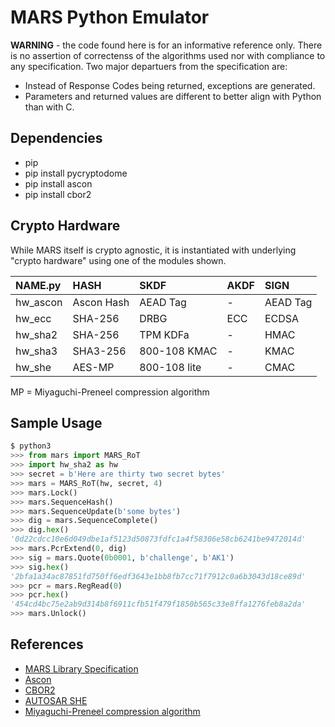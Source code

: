 # MARS Python Emulator

**WARNING** - the code found here is for an informative reference only. There is no assertion of correctenss of the algorithms used
nor with compliance to any specification. Two major departuers from the specification are:

- Instead of Response Codes being returned, exceptions are generated.
- Parameters and returned values are different to better align with Python than with C.

## Dependencies

- pip
- pip install pycryptodome
- pip install ascon
- pip install cbor2

## Crypto Hardware

While MARS itself is crypto agnostic, it is instantiated with
underlying "crypto hardware" using one of the modules shown. 

| NAME.py  | HASH       | SKDF          | AKDF | SIGN
| :---     | :---       | :---          | :--- | :--- 
| hw_ascon | Ascon Hash | AEAD Tag      | -    | AEAD Tag
| hw_ecc   | SHA-256    | DRBG          | ECC  | ECDSA
| hw_sha2  | SHA-256    | TPM KDFa      | -    | HMAC
| hw_sha3  | SHA3-256   | 800-108 KMAC  | -    | KMAC
| hw_she   | AES-MP     | 800-108 lite  | -    | CMAC

MP = Miyaguchi-Preneel compression algorithm

## Sample Usage

```python
$ python3
>>> from mars import MARS_RoT
>>> import hw_sha2 as hw
>>> secret = b'Here are thirty two secret bytes'
>>> mars = MARS_RoT(hw, secret, 4)
>>> mars.Lock()
>>> mars.SequenceHash()
>>> mars.SequenceUpdate(b'some bytes')
>>> dig = mars.SequenceComplete()
>>> dig.hex()
'0d22cdcc10e6d049dbe1af5123d50873fdfc1a4f58306e58cb6241be9472014d'
>>> mars.PcrExtend(0, dig)
>>> sig = mars.Quote(0b0001, b'challenge', b'AK1')
>>> sig.hex()
'2bfa1a34ac87851fd750ff6edf3643e1bb8fb7cc71f7912c0a6b3043d18ce89d'
>>> pcr = mars.RegRead(0)
>>> pcr.hex()
'454cd4bc75e2ab9d314b8f6911cfb51f479f1850b565c33e8ffa1276feb8a2da'
>>> mars.Unlock()
```

## References

- [ MARS Library Specification ]( https://trustedcomputinggroup.org/resource/mars-library-specification/ )
- [ Ascon ]( https://ascon.iaik.tugraz.at )
- [ CBOR2 ]( https://github.com/agronholm/cbor2 )
- [ AUTOSAR SHE ]( https://www.autosar.org/fileadmin/standards/foundation/22-11/AUTOSAR_TR_SecureHardwareExtensions.pdf )
- [ Miyaguchi-Preneel compression algorithm ]( https://en.wikipedia.org/wiki/One-way_compression_function#Miyaguchi–Preneel )

